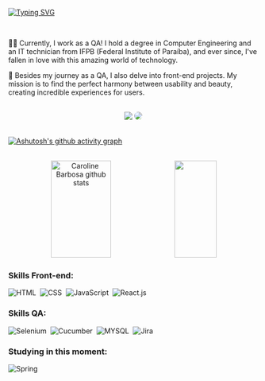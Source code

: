 [![Typing SVG](https://readme-typing-svg.herokuapp.com/?color=FFB26F&size=35&center=true&vCenter=true&width=1000&lines=Hi,+I'm+Beatriz!;Be+Welcome!+:%29)](https://git.io/typing-svg)

<br>

<p>
🧑‍💻 Currently, I work as a QA! I hold a degree in Computer Engineering and an IT technician from IFPB (Federal Institute of Paraíba), and ever since, I've fallen in love with this amazing world of technology.

💼 Besides my journey as a QA, I also delve into front-end projects. My mission is to find the perfect harmony between usability and beauty, creating incredible experiences for users.
</p>

<br>

<div align="center"> 
<a href = "mailto:abeatrizaraujof@gmail.com"> <img src="https://img.shields.io/badge/-Gmail-%23333?style=for-the-badge&logo=gmail&logoColor=white" target="_blank"></a>
<a href="https://www.linkedin.com/in/araujo-beatriz/" target="_blank"><img src="https://img.shields.io/badge/-LinkedIn-%230077B5?style=for-the-badge&logo=linkedin&logoColor=white" style="border-radius: 30px" target="_blank"></a> 
 </div>

 <br>

[![Ashutosh's github activity graph](https://github-readme-activity-graph.vercel.app/graph?username=beatrizaf&bg_color=0d1117&color=FFB26F&line=FFB26F&point=403d3d&area=true&hide_border=true)](https://github.com/ashutosh00710/github-readme-activity-graph)

<br>

<div align="center">  
  <img width="49%" height="195px" src="https://github-readme-stats.vercel.app/api?username=beatrizaf&show_icons=true&count_private=true&hide_border=true&title_color=FFB26F&icon_color=FFB26F&text_color=c9d1d9&bg_color=0d1117" alt="Caroline Barbosa github stats" /> 
  <img width="41%" height="195px" src="https://github-readme-stats.vercel.app/api/top-langs/?username=beatrizaf&layout=compact&hide_border=true&title_color=FFB26F&text_color=FFB26F&bg_color=0d1117" />
</div>


 ### Skills Front-end:
![HTML](https://img.shields.io/badge/-HTML-0D1117?style=for-the-badge&logo=HTML5&logoColor=1572B6&labelColor=0D1117)&nbsp;
![CSS](https://img.shields.io/badge/-CSS-0D1117?style=for-the-badge&logo=CSS3&logoColor=1572B6&labelColor=0D1117)&nbsp;
![JavaScript](https://img.shields.io/badge/-JavaScript-0D1117?style=for-the-badge&logo=javascript&labelColor=0D1117)&nbsp;
![React.js](https://img.shields.io/badge/-React.js-0D1117?style=for-the-badge&logo=react&labelColor=0D1117)&nbsp; 


### Skills QA:
![Selenium](https://img.shields.io/badge/-Selenium-0D1117?style=for-the-badge&logo=Selenium&labelColor=0D1117)&nbsp;
![Cucumber](https://img.shields.io/badge/-Cucumber-0D1117?style=for-the-badge&logo=Cucumber&labelColor=0D1117)&nbsp;
![MYSQL](https://img.shields.io/badge/-MYSQL-0D1117?style=for-the-badge&logo=Mysql&labelColor=0D1117)&nbsp;
![Jira](https://img.shields.io/badge/-Jira-0D1117?style=for-the-badge&logo=Jira&labelColor=0D1117)&nbsp;

### Studying in this moment:

![Spring](https://img.shields.io/badge/-Spring-0D1117?style=for-the-badge&logo=Spring&labelColor=0D1117)&nbsp;
